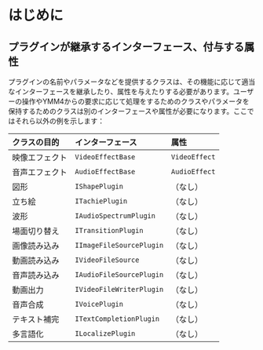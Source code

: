 # はじめに
## プラグインが継承するインターフェース、付与する属性

プラグインの名前やパラメータなどを提供するクラスは、その機能に応じて適当なインターフェースを継承したり、属性を与えたりする必要があります。ユーザーの操作やYMM4からの要求に応じて処理をするためのクラスやパラメータを保持するためのクラスは別のインターフェースや属性が必要になります。ここではそれら以外の例を示します：

| クラスの目的  | インターフェース                 | 属性            |
| :------ | :----------------------- | :------------ |
| 映像エフェクト | `VideoEffectBase`        | `VideoEffect` |
| 音声エフェクト | `AudioEffectBase`        | `AudioEffect` |
| 図形      | `IShapePlugin`           | （なし）          |
| 立ち絵     | `ITachiePlugin`          | （なし）          |
| 波形      | `IAudioSpectrumPlugin`   | （なし）          |
| 場面切り替え  | `ITransitionPlugin`      | （なし）          |
| 画像読み込み  | `IImageFileSourcePlugin` | （なし）          |
| 動画読み込み  | `IVideoFileSource`       | （なし）          |
| 音声読み込み  | `IAudioFileSourcePlugin` | （なし）          |
| 動画出力    | `IVideoFileWriterPlugin` | （なし）          |
| 音声合成    | `IVoicePlugin`           | （なし）          |
| テキスト補完  | `ITextCompletionPlugin`  | （なし）          |
| 多言語化    | `ILocalizePlugin`        | （なし）          |
